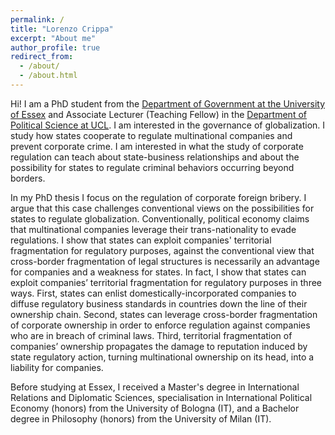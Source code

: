 ```yaml
---
permalink: /
title: "Lorenzo Crippa"
excerpt: "About me"
author_profile: true
redirect_from: 
  - /about/
  - /about.html
---
```


Hi! I am a PhD student from the [Department of Government at the University of Essex](https://www.essex.ac.uk/people/cripp64301/lorenzo-crippa) and Associate Lecturer (Teaching Fellow) in the [Department of Political Science at UCL](https://www.ucl.ac.uk/political-science/people/academic-teaching-and-research-staff/lorenzo-crippa). I am interested in the governance of globalization. I study how states cooperate to regulate multinational companies and prevent corporate crime. I am interested in what the study of corporate regulation can teach about state-business relationships and about the possibility for states to regulate criminal behaviors occurring beyond borders.

In my PhD thesis I focus on the regulation of corporate foreign bribery. I argue that this case challenges conventional views on the possibilities for states to regulate globalization. Conventionally, political economy claims that multinational companies leverage their trans-nationality to evade regulations. I show that states can exploit companies' territorial fragmentation for regulatory purposes, against the conventional view that cross-border fragmentation of legal structures is necessarily an advantage for companies and a weakness for states. In fact, I show that states can exploit companies’ territorial fragmentation for regulatory purposes in three ways. First, states can enlist domestically-incorporated companies to diffuse regulatory business standards in countries down the line of their ownership chain. Second, states can leverage cross-border fragmentation of corporate ownership in order to enforce regulation against companies who are in breach of criminal laws. Third, territorial fragmentation of companies’ ownership propagates the damage to reputation induced by state regulatory action, turning multinational ownership on its head, into a liability for companies.

Before studying at Essex, I received a Master's degree in International Relations and Diplomatic Sciences, specialisation in International Political Economy (honors) from the University of Bologna (IT), and a Bachelor degree in Philosophy (honors) from the University of Milan (IT). 
